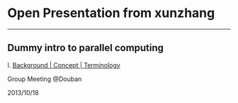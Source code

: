 Open Presentation from xunzhang
===============================

---------------------------------
Dummy intro to parallel computing
---------------------------------
I. [Background | Concept | Terminology](http://xunzhangthu.org/talk/intro_parallel_computing/series1.html)

Group Meeting @Douban

2013/10/18
